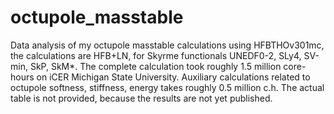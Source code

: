 # octupole_masstable
Data analysis of my octupole masstable calculations using HFBTHOv301mc, the calculations are HFB+LN, for Skyrme functionals UNEDF0-2, SLy4, SV-min, SkP, SkM*. The complete calculation took roughly 1.5 million core-hours on iCER Michigan State University. Auxiliary calculations related to octupole softness, stiffness, energy takes roughly 0.5 million c.h. 
The actual table is not provided, because the results are not yet published.

